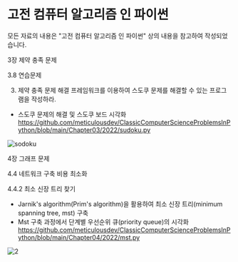 # 고전 컴퓨터 알고리즘 인 파이썬

모든 자료의 내용은 "고전 컴퓨터 알고리즘 인 파이썬" 상의 내용을 참고하여 작성되었습니다.

3장 제약 충족 문제

3.8 연습문제

3) 제약 충족 문제 해결 프레임워크를 이용하여 스도쿠 문제를 해결할 수 있는 프로그램을 작성하라.

- 스도쿠 문제의 해결 및 스도쿠 보드 시각화
https://github.com/meticulousdev/ClassicComputerScienceProblemsInPython/blob/main/Chapter03/2022/sudoku.py

![sodoku](https://user-images.githubusercontent.com/83524779/163752718-ad870b69-a73a-4b7d-a4de-bb496ced1a38.png)

4장 그래프 문제

4.4 네트워크 구축 비용 최소화

4.4.2 최소 신장 트리 찾기

- Jarnik's algorithm(Prim's algorithm)을 활용하여 최소 신장 트리(minimum spanning tree, mst) 구축
- Mst 구축 과정에서 단계별 우선순위 큐(priority queue)의 시각화
https://github.com/meticulousdev/ClassicComputerScienceProblemsInPython/blob/main/Chapter04/2022/mst.py

![2](https://user-images.githubusercontent.com/83524779/163739252-52657c5a-b2b3-4614-8548-53b9c50be089.png)
